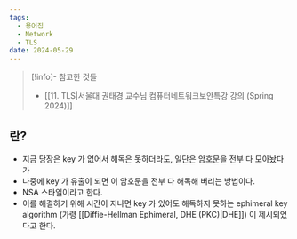 ```yaml
---
tags:
  - 용어집
  - Network
  - TLS
date: 2024-05-29
---
```

> [!info]- 참고한 것들
> - [[11. TLS|서울대 권태경 교수님 컴퓨터네트워크보안특강 강의 (Spring 2024)]]

## 란?

- 지금 당장은 key 가 없어서 해독은 못하더라도, 일단은 암호문을 전부 다 모아놨다가
- 나중에 key 가 유출이 되면 이 암호문을 전부 다 해독해 버리는 방법이다.
- NSA 스타일이라고 한다.
- 이를 해결하기 위해 시간이 지나면 key 가 있어도 해독하지 못하는 ephimeral key algorithm (가령 [[Diffie-Hellman Ephimeral, DHE (PKC)|DHE]]) 이 제시되었다고 한다.